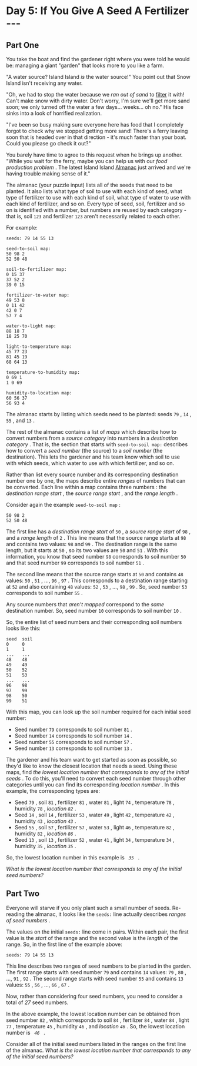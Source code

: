 # Day 5: If You Give A Seed A Fertilizer ---
## Part One

You take the boat and find the gardener right where you were told he
would be: managing a giant "garden" that looks more to you like a farm.

"A water source? Island Island *is* the water source!" You point out
that Snow Island isn't receiving any water.

"Oh, we had to stop the water because we *ran out of sand* to
<a href="https://en.wikipedia.org/wiki/Sand_filter"
target="_blank">filter</a> it with! Can't make snow with dirty water.
Don't worry, I'm sure we'll get more sand soon; we only turned off the
water a few days... weeks... oh no." His face sinks into a look of
horrified realization.

"I've been so busy making sure everyone here has food that I completely
forgot to check why we stopped getting more sand! There's a ferry
leaving soon that is headed over in that direction - it's much faster
than your boat. Could you please go check it out?"

You barely have time to agree to this request when he brings up another.
"While you wait for the ferry, maybe you can help us with our *food
production problem* . The latest Island Island
<a href="https://en.wikipedia.org/wiki/Almanac"
target="_blank">Almanac</a> just arrived and we're having trouble making
sense of it."

The almanac (your puzzle input) lists all of the seeds that need to be
planted. It also lists what type of soil to use with each kind of seed,
what type of fertilizer to use with each kind of soil, what type of
water to use with each kind of fertilizer, and so on. Every type of
seed, soil, fertilizer and so on is identified with a number, but
numbers are reused by each category - that is, soil ` 123 ` and
fertilizer ` 123 ` aren't necessarily related to each other.

For example:

    seeds: 79 14 55 13

    seed-to-soil map:
    50 98 2
    52 50 48

    soil-to-fertilizer map:
    0 15 37
    37 52 2
    39 0 15

    fertilizer-to-water map:
    49 53 8
    0 11 42
    42 0 7
    57 7 4

    water-to-light map:
    88 18 7
    18 25 70

    light-to-temperature map:
    45 77 23
    81 45 19
    68 64 13

    temperature-to-humidity map:
    0 69 1
    1 0 69

    humidity-to-location map:
    60 56 37
    56 93 4

The almanac starts by listing which seeds need to be planted: seeds
` 79 ` , ` 14 ` , ` 55 ` , and ` 13 ` .

The rest of the almanac contains a list of *maps* which describe how to
convert numbers from a *source category* into numbers in a *destination
category* . That is, the section that starts with ` seed-to-soil map: `
describes how to convert a *seed number* (the source) to a *soil number*
(the destination). This lets the gardener and his team know which soil
to use with which seeds, which water to use with which fertilizer, and
so on.

Rather than list every source number and its corresponding destination
number one by one, the maps describe entire *ranges* of numbers that can
be converted. Each line within a map contains
<span title="Don't blame me for the weird order. Blame LXC container.conf UID mappings.">
three numbers </span> : the *destination range start* , the *source
range start* , and the *range length* .

Consider again the example ` seed-to-soil map ` :

    50 98 2
    52 50 48

The first line has a *destination range start* of ` 50 ` , a *source
range start* of ` 98 ` , and a *range length* of ` 2 ` . This line means
that the source range starts at ` 98 ` and contains two values: ` 98 `
and ` 99 ` . The destination range is the same length, but it starts at
` 50 ` , so its two values are ` 50 ` and ` 51 ` . With this
information, you know that seed number ` 98 ` corresponds to soil number
` 50 ` and that seed number ` 99 ` corresponds to soil number ` 51 ` .

The second line means that the source range starts at ` 50 ` and
contains ` 48 ` values: ` 50 ` , ` 51 ` , ..., ` 96 ` , ` 97 ` . This
corresponds to a destination range starting at ` 52 ` and also
containing ` 48 ` values: ` 52 ` , ` 53 ` , ..., ` 98 ` , ` 99 ` . So,
seed number ` 53 ` corresponds to soil number ` 55 ` .

Any source numbers that *aren't mapped* correspond to the *same*
destination number. So, seed number ` 10 ` corresponds to soil number
` 10 ` .

So, the entire list of seed numbers and their corresponding soil numbers
looks like this:

    seed  soil
    0     0
    1     1
    ...   ...
    48    48
    49    49
    50    52
    51    53
    ...   ...
    96    98
    97    99
    98    50
    99    51

With this map, you can look up the soil number required for each initial
seed number:

- Seed number ` 79 ` corresponds to soil number ` 81 ` .
- Seed number ` 14 ` corresponds to soil number ` 14 ` .
- Seed number ` 55 ` corresponds to soil number ` 57 ` .
- Seed number ` 13 ` corresponds to soil number ` 13 ` .

The gardener and his team want to get started as soon as possible, so
they'd like to know the closest location that needs a seed. Using these
maps, find *the lowest location number that corresponds to any of the
initial seeds* . To do this, you'll need to convert each seed number
through other categories until you can find its corresponding *location
number* . In this example, the corresponding types are:

- Seed ` 79 ` , soil ` 81 ` , fertilizer ` 81 ` , water ` 81 ` , light
  ` 74 ` , temperature ` 78 ` , humidity ` 78 ` , *location ` 82 `* .
- Seed ` 14 ` , soil ` 14 ` , fertilizer ` 53 ` , water ` 49 ` , light
  ` 42 ` , temperature ` 42 ` , humidity ` 43 ` , *location ` 43 `* .
- Seed ` 55 ` , soil ` 57 ` , fertilizer ` 57 ` , water ` 53 ` , light
  ` 46 ` , temperature ` 82 ` , humidity ` 82 ` , *location ` 86 `* .
- Seed ` 13 ` , soil ` 13 ` , fertilizer ` 52 ` , water ` 41 ` , light
  ` 34 ` , temperature ` 34 ` , humidity ` 35 ` , *location ` 35 `* .

So, the lowest location number in this example is ` `*`35`*` ` .

*What is the lowest location number that corresponds to any of the
initial seed numbers?*

## Part Two

Everyone will starve if you only plant such a small number of seeds.
Re-reading the almanac, it looks like the ` seeds: ` line actually
describes *ranges of seed numbers* .

The values on the initial ` seeds: ` line come in pairs. Within each
pair, the first value is the *start* of the range and the second value
is the *length* of the range. So, in the first line of the example
above:

    seeds: 79 14 55 13

This line describes two ranges of seed numbers to be planted in the
garden. The first range starts with seed number ` 79 ` and contains
` 14 ` values: ` 79 ` , ` 80 ` , ..., ` 91 ` , ` 92 ` . The second range
starts with seed number ` 55 ` and contains ` 13 ` values: ` 55 ` ,
` 56 ` , ..., ` 66 ` , ` 67 ` .

Now, rather than considering four seed numbers, you need to consider a
total of *27* seed numbers.

In the above example, the lowest location number can be obtained from
seed number ` 82 ` , which corresponds to soil ` 84 ` , fertilizer
` 84 ` , water ` 84 ` , light ` 77 ` , temperature ` 45 ` , humidity
` 46 ` , and *location ` 46 `* . So, the lowest location number is
` `*`46`*` ` .

Consider all of the initial seed numbers listed in the ranges on the
first line of the almanac. *What is the lowest location number that
corresponds to any of the initial seed numbers?*
